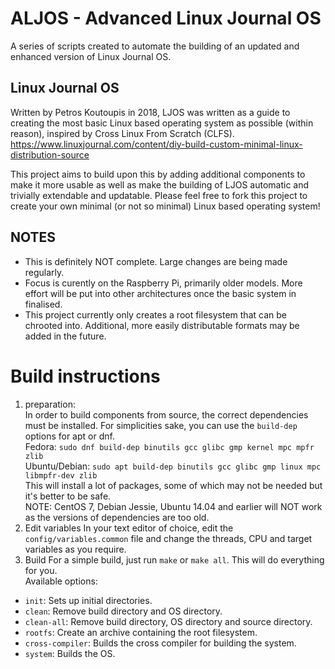 # ALJOS - Advanced Linux Journal OS
A series of scripts created to automate the building of an updated and enhanced version of Linux Journal OS.

## Linux Journal OS
Written by Petros Koutoupis in 2018, LJOS was written as a guide to creating the most basic Linux based operating system as possible (within reason), inspired by Cross Linux From Scratch (CLFS). https://www.linuxjournal.com/content/diy-build-custom-minimal-linux-distribution-source

This project aims to build upon this by adding additional components to make it more usable as well as make the building of LJOS automatic and trivially extendable and updatable.
Please feel free to fork this project to create your own minimal (or not so minimal) Linux based operating system!

## NOTES
-  This is definitely NOT complete. Large changes are being made regularly.
-  Focus is curently on the Raspberry Pi, primarily older models. More effort will be put into other architectures once the basic system in finalised.
-  This project currently only creates a root filesystem that can be chrooted into. Additional, more easily distributable formats may be added in the future.

# Build instructions

1. preparation:  
In order to build components from source, the correct dependencies must be installed. For simplicities sake, you can use the `build-dep` options for apt or dnf.  
Fedora: `sudo dnf build-dep binutils gcc glibc gmp kernel mpc mpfr zlib`  
Ubuntu/Debian: `sudo apt build-dep binutils gcc glibc gmp linux mpc libmpfr-dev zlib`  
This will install a lot of packages, some of which may not be needed but it's better to be safe.  
NOTE: CentOS 7, Debian Jessie, Ubuntu 14.04 and earlier will NOT work as the versions of dependencies are too old.
2. Edit variables
In your text editor of choice, edit the `config/variables.common` file and change the threads, CPU and target variables as you require.
3. Build
For a simple build, just run `make` or `make all`. This will do everything for you.  
Available options:  
-  `init`: Sets up initial directories.  
-  `clean`: Remove build directory and OS directory.  
-  `clean-all`: Remove build directory, OS directory and source directory.  
-  `rootfs`: Create an archive containing the root filesystem.  
-  `cross-compiler`: Builds the cross compiler for building the system.  
-  `system`: Builds the OS.
